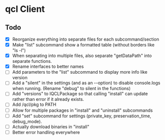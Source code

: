 # qcl Client

## Todo

- [x] Reorganize everything into separate files for each subcommand/section
- [x] Make "list" subcommand show a formatted table (without borders like "ls -l")
- [x] When separating into multiple files, also separate "getDataPath" into separate functions.
- [x] Rename interfaces to better names
- [ ] Add parameters to the "list" subcommand to display more info like version
- [ ] Add a "silent" in the settings (and as an --option) to disable console.logs when running. (Rename "debug" to silent in the functions)
- [ ] Add "versions" to IQCLPackage so that calling "install" can update rather than error if it already exists.
- [ ] Add /qcl/pkg to PATH
- [ ] Allow for multiple packages in "install" and "uninstall" subcommands
- [ ] Add "set" subcommand for settings (private_key, preservation_time, debug_mode).
- [ ] Actually download binaries in "install"
- [ ] Better error handling everywhere
